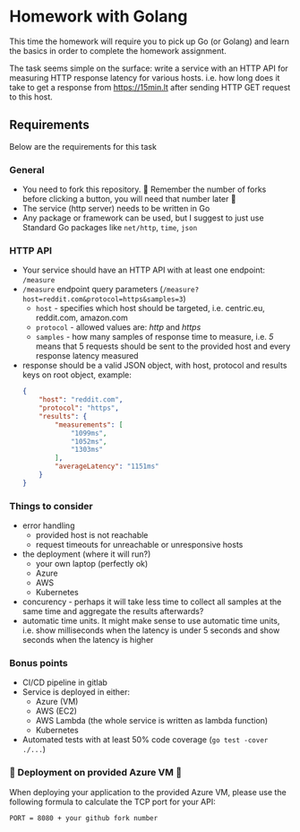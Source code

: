 # Homework with Golang

This time the homework will require you to pick up Go (or Golang) and learn the basics in order to complete the homework assignment.

The task seems simple on the surface: write a service with an HTTP API for measuring HTTP response latency for various hosts. i.e. how long does it take to get a response from https://15min.lt after
sending HTTP GET request to this host. 

## Requirements
Below are the requirements for this task

### General

* You need to fork this repository. :rotating_light: Remember the number of forks before clicking a button, you will need that number later :rotating_light:
* The service (http server) needs to be written in Go
* Any package or framework can be used, but I suggest to just use Standard Go packages like `net/http`, `time`, `json`

### HTTP API

* Your service should have an HTTP API with at least one endpoint: `/measure`
* `/measure` endpoint query parameters (`/measure?host=reddit.com&protocol=https&samples=3`)
   * `host` - specifies which host should be targeted, i.e. centric.eu, reddit.com, amazon.com
   * `protocol` - allowed values are: _http_ and _https_
   * `samples` - how many samples of response time to measure, i.e. _5_ means that 5 requests should be sent to the provided host and every response latency measured
* response should be a valid JSON object, with host, protocol and results keys on root object, example:
  ```json
  {
      "host": "reddit.com",
      "protocol": "https",
      "results": {
          "measurements": [
              "1099ms",
              "1052ms",
              "1303ms"
          ],
          "averageLatency": "1151ms"
      }
  }
  ```

### Things to consider

* error handling
  * provided host is not reachable
  * request timeouts for unreachable or unresponsive hosts
* the deployment (where it will run?)
  * your own laptop (perfectly ok)
  * Azure
  * AWS
  * Kubernetes
* concurency - perhaps it will take less time to collect all samples at the same time and aggregate the results afterwards?
* automatic time units. It might make sense to use automatic time units, i.e. show milliseconds when the latency is under 5 seconds and show seconds when the latency is higher


### Bonus points

* CI/CD pipeline in gitlab
* Service is deployed in either:
  * Azure (VM)
  * AWS (EC2)
  * AWS Lambda (the whole service is written as lambda function)
  * Kubernetes
* Automated tests with at least 50% code coverage (`go test -cover ./...`)

### :rotating_light: Deployment on provided Azure VM :rotating_light:
When deploying your application to the provided Azure VM, please use the following formula to calculate the TCP port for your API:

`PORT = 8080 + your github fork number`

